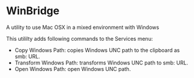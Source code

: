 WinBridge
=========

A utility to use Mac OSX in a mixed environment with Windows

This utililty adds following commands to the Services menu:
* Copy Windows Path: copies Windows UNC path to the clipboard as smb: URL.
* Transform Windows Path: transforms Windows UNC path to smb: URL.
* Open Windows Path: open Windows UNC path.
